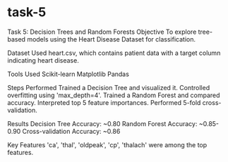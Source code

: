 # task-5
Task 5: Decision Trees and Random Forests
Objective To explore tree-based models using the Heart Disease Dataset for classification.

Dataset
Used heart.csv, which contains patient data with a target column indicating heart disease.

Tools Used
Scikit-learn
Matplotlib
Pandas

Steps Performed
Trained a Decision Tree and visualized it.
Controlled overfitting using 'max_depth=4'.
Trained a Random Forest and compared accuracy.
Interpreted top 5 feature importances.
Performed 5-fold cross-validation.


Results
Decision Tree Accuracy: ~0.80
Random Forest Accuracy: ~0.85-0.90
Cross-validation Accuracy: ~0.86


Key Features
'ca', 'thal', 'oldpeak', 'cp', 'thalach' were among the top features.

